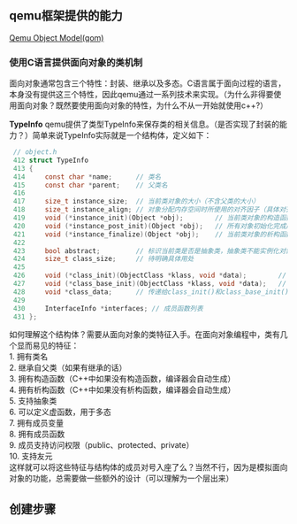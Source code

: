 ## qemu框架提供的能力

[Qemu Object Model(qom)](https://qemu.readthedocs.io/en/latest/devel/qom.html)

### 使用C语言提供面向对象的类机制

面向对象通常包含三个特性：封装、继承以及多态。C语言属于面向过程的语言，本身没有提供这三个特性，因此qemu通过一系列技术来实现。（为什么非得要使用面向对象？既然要使用面向对象的特性，为什么不从一开始就使用c++?）

**TypeInfo**
qemu提供了类型TypeInfo来保存类的相关信息。（是否实现了封装的能力？）简单来说TypeInfo实际就是一个结构体，定义如下：

```c
 // object.h
 412 struct TypeInfo                                           
 413 {  
 414     const char *name;      // 类名
 415     const char *parent;    // 父类名
 416    
 417     size_t instance_size;  // 当前类对象的大小（不含父类的大小）
 418     size_t instance_align; // 对象分配内存空间时所使用的对齐因子（具体对齐算法待研究）
 419     void (*instance_init)(Object *obj);        // 当前类对象的构造函数，即该函数调用前已经确保父类的成员已被初始化，该函数只负责初始化当前类的成员
 420     void (*instance_post_init)(Object *obj);   // 所有对象初始化完成后该函数会被调用
 421     void (*instance_finalize)(Object *obj);    // 当前类对象的析构函数，该函数在父类的析构函数调用前调用，且只负责析构当前类的成员
 422 
 423     bool abstract;         // 标识当前类是否是抽象类，抽象类不能实例化对象
 424     size_t class_size;     // 待明确具体用处
 425    
 426     void (*class_init)(ObjectClass *klass, void *data);        // 该函数用于处理当前类的虚函数表，在所有父类的该函数执行完后执行
 427     void (*class_base_init)(ObjectClass *klass, void *data);   // 该函数用于屏蔽memcpy从父类到子类的影响，在所有父类的初始化之后当前类的初始化之前执行
 428     void *class_data;      // 传递给class_init()和class_base_init()的数据
 429    
 430     InterfaceInfo *interfaces; // 成员函数列表
 431 };
```

如何理解这个结构体？需要从面向对象的类特征入手。在面向对象编程中，类有几个显而易见的特征：  
    1. 拥有类名  
    2. 继承自父类（如果有继承的话）  
    3. 拥有构造函数（C++中如果没有构造函数，编译器会自动生成）  
    4. 拥有析构函数（C++中如果没有析构函数，编译器会自动生成）  
    5. 支持抽象类  
    6. 可以定义虚函数，用于多态  
    7. 拥有成员变量  
    8. 拥有成员函数  
    9. 成员支持访问权限（public、protected、private）  
    10. 支持友元  
这样就可以将这些特征与结构体的成员对号入座了么？当然不行，因为是模拟面向对象的功能，总需要做一些额外的设计（可以理解为一个层出来）

###  

## 创建步骤